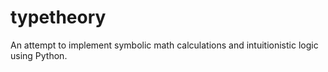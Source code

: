 # typetheory

An attempt to implement symbolic math calculations and intuitionistic logic using Python.
